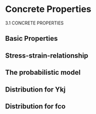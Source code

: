 # Concrete Properties
3.1 CONCRETE PROPERTIES

## Basic Properties
## Stress-strain-relationship
## The probabilistic model
## Distribution for Ykj
## Distribution for fco

